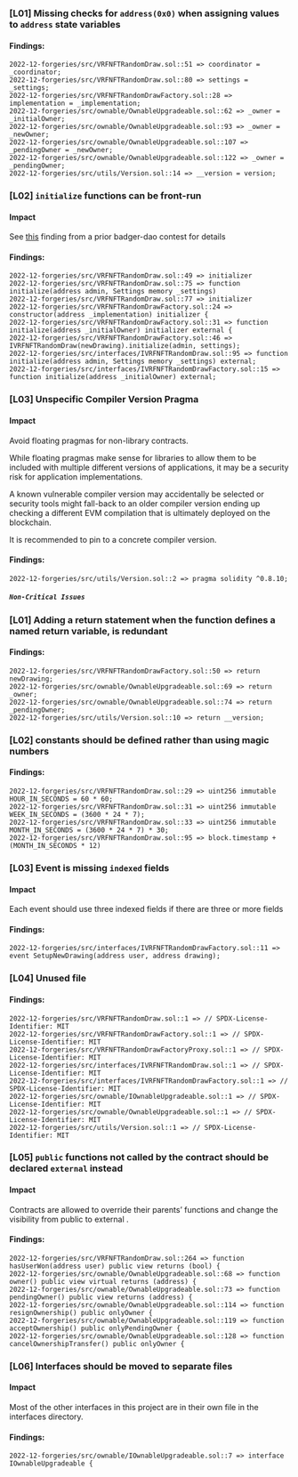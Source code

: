 
### [L01] Missing checks for `address(0x0)` when assigning values to `address` state variables


#### Findings:
```
2022-12-forgeries/src/VRFNFTRandomDraw.sol::51 => coordinator = _coordinator;
2022-12-forgeries/src/VRFNFTRandomDraw.sol::80 => settings = _settings;
2022-12-forgeries/src/VRFNFTRandomDrawFactory.sol::28 => implementation = _implementation;
2022-12-forgeries/src/ownable/OwnableUpgradeable.sol::62 => _owner = _initialOwner;
2022-12-forgeries/src/ownable/OwnableUpgradeable.sol::93 => _owner = _newOwner;
2022-12-forgeries/src/ownable/OwnableUpgradeable.sol::107 => _pendingOwner = _newOwner;
2022-12-forgeries/src/ownable/OwnableUpgradeable.sol::122 => _owner = _pendingOwner;
2022-12-forgeries/src/utils/Version.sol::14 => __version = version;
```



### [L02] `initialize` functions can be front-run

#### Impact
See [this](https://github.com/code-423n4/2021-10-badgerdao-findings/issues/40) finding from a prior badger-dao contest for details
#### Findings:
```
2022-12-forgeries/src/VRFNFTRandomDraw.sol::49 => initializer
2022-12-forgeries/src/VRFNFTRandomDraw.sol::75 => function initialize(address admin, Settings memory _settings)
2022-12-forgeries/src/VRFNFTRandomDraw.sol::77 => initializer
2022-12-forgeries/src/VRFNFTRandomDrawFactory.sol::24 => constructor(address _implementation) initializer {
2022-12-forgeries/src/VRFNFTRandomDrawFactory.sol::31 => function initialize(address _initialOwner) initializer external {
2022-12-forgeries/src/VRFNFTRandomDrawFactory.sol::46 => IVRFNFTRandomDraw(newDrawing).initialize(admin, settings);
2022-12-forgeries/src/interfaces/IVRFNFTRandomDraw.sol::95 => function initialize(address admin, Settings memory _settings) external;
2022-12-forgeries/src/interfaces/IVRFNFTRandomDrawFactory.sol::15 => function initialize(address _initialOwner) external;
```



### [L03] Unspecific Compiler Version Pragma

#### Impact
Avoid floating pragmas for non-library contracts.

While floating pragmas make sense for libraries to allow them to be included with multiple different versions of applications, it may be a security risk for application implementations.

A known vulnerable compiler version may accidentally be selected or security tools might fall-back to an older compiler version ending up checking a different EVM compilation that is ultimately deployed on the blockchain.

It is recommended to pin to a concrete compiler version.
#### Findings:
```
2022-12-forgeries/src/utils/Version.sol::2 => pragma solidity ^0.8.10;
```



##### `Non-Critical Issues`

### [L01] Adding a return statement when the function defines a named return variable, is redundant


#### Findings:
```
2022-12-forgeries/src/VRFNFTRandomDrawFactory.sol::50 => return newDrawing;
2022-12-forgeries/src/ownable/OwnableUpgradeable.sol::69 => return _owner;
2022-12-forgeries/src/ownable/OwnableUpgradeable.sol::74 => return _pendingOwner;
2022-12-forgeries/src/utils/Version.sol::10 => return __version;
```



### [L02] constants should be defined rather than using magic numbers


#### Findings:
```
2022-12-forgeries/src/VRFNFTRandomDraw.sol::29 => uint256 immutable HOUR_IN_SECONDS = 60 * 60;
2022-12-forgeries/src/VRFNFTRandomDraw.sol::31 => uint256 immutable WEEK_IN_SECONDS = (3600 * 24 * 7);
2022-12-forgeries/src/VRFNFTRandomDraw.sol::33 => uint256 immutable MONTH_IN_SECONDS = (3600 * 24 * 7) * 30;
2022-12-forgeries/src/VRFNFTRandomDraw.sol::95 => block.timestamp + (MONTH_IN_SECONDS * 12)
```




### [L03] Event is missing `indexed` fields

#### Impact
Each event should use three indexed fields if there are three or more fields
#### Findings:
```
2022-12-forgeries/src/interfaces/IVRFNFTRandomDrawFactory.sol::11 => event SetupNewDrawing(address user, address drawing);
```


### [L04] Unused file



#### Findings:
```
2022-12-forgeries/src/VRFNFTRandomDraw.sol::1 => // SPDX-License-Identifier: MIT
2022-12-forgeries/src/VRFNFTRandomDrawFactory.sol::1 => // SPDX-License-Identifier: MIT
2022-12-forgeries/src/VRFNFTRandomDrawFactoryProxy.sol::1 => // SPDX-License-Identifier: MIT
2022-12-forgeries/src/interfaces/IVRFNFTRandomDraw.sol::1 => // SPDX-License-Identifier: MIT
2022-12-forgeries/src/interfaces/IVRFNFTRandomDrawFactory.sol::1 => // SPDX-License-Identifier: MIT
2022-12-forgeries/src/ownable/IOwnableUpgradeable.sol::1 => // SPDX-License-Identifier: MIT
2022-12-forgeries/src/ownable/OwnableUpgradeable.sol::1 => // SPDX-License-Identifier: MIT
2022-12-forgeries/src/utils/Version.sol::1 => // SPDX-License-Identifier: MIT
```




### [L05] `public` functions not called by the contract should be declared `external` instead

#### Impact
Contracts are allowed to override their parents’ functions and change the visibility from public to external .
#### Findings:
```
2022-12-forgeries/src/VRFNFTRandomDraw.sol::264 => function hasUserWon(address user) public view returns (bool) {
2022-12-forgeries/src/ownable/OwnableUpgradeable.sol::68 => function owner() public view virtual returns (address) {
2022-12-forgeries/src/ownable/OwnableUpgradeable.sol::73 => function pendingOwner() public view returns (address) {
2022-12-forgeries/src/ownable/OwnableUpgradeable.sol::114 => function resignOwnership() public onlyOwner {
2022-12-forgeries/src/ownable/OwnableUpgradeable.sol::119 => function acceptOwnership() public onlyPendingOwner {
2022-12-forgeries/src/ownable/OwnableUpgradeable.sol::128 => function cancelOwnershipTransfer() public onlyOwner {
```





### [L06] Interfaces should be moved to separate files

#### Impact
Most of the other interfaces in this project are in their own file in
 the interfaces directory. 
#### Findings:
```
2022-12-forgeries/src/ownable/IOwnableUpgradeable.sol::7 => interface IOwnableUpgradeable {
```








